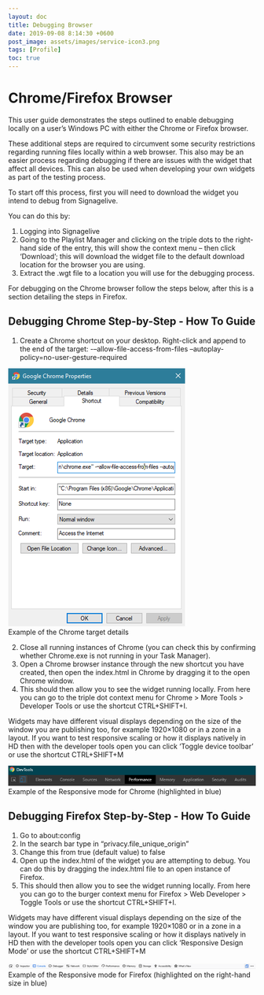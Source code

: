 ```yaml
---
layout: doc
title: Debugging Browser
date: 2019-09-08 8:14:30 +0600
post_image: assets/images/service-icon3.png
tags: [Profile]
toc: true
---
```

# Chrome/Firefox Browser

This user guide demonstrates the steps outlined to enable debugging locally on a user’s Windows PC with either the Chrome or Firefox browser.

These additional steps are required to circumvent some security restrictions regarding running files locally within a web browser. This also may be an easier process regarding debugging if there are issues with the widget that affect all devices. This can also be used when developing your own widgets as part of the testing process.

To start off this process, first you will need to download the widget you intend to debug from Signagelive.

You can do this by:

1. Logging into Signagelive
2. Going to the Playlist Manager and clicking on the triple dots to the right-hand side of the entry, this will show the context menu – then click ‘Download’; this will download the widget file to the default download location for the browser you are using.
3. Extract the .wgt file to a location you will use for the debugging process.

For debugging on the Chrome browser follow the steps below, after this is a section detailing the steps in Firefox.

## Debugging Chrome Step-by-Step - How To Guide

1. Create a Chrome shortcut on your desktop. Right-click and append to the end of the target: -–allow-file-access-from-files –autoplay-policy=no-user-gesture-required

<img src="/assets/images/debugging-browser/debugging-browser-1.png">
<br>
Example of the Chrome target details

2. Close all running instances of Chrome (you can check this by confirming whether Chrome.exe is not running in your Task Manager).
3. Open a Chrome browser instance through the new shortcut you have created, then open the index.html in Chrome by dragging it to the open Chrome window.
4. This should then allow you to see the widget running locally. From here you can go to the triple dot context menu for Chrome > More Tools > Developer Tools or use the shortcut CTRL+SHIFT+I.

Widgets may have different visual displays depending on the size of the window you are publishing too, for example 1920×1080 or in a zone in a layout. If you want to test responsive scaling or how it displays natively in HD then with the developer tools open you can click ‘Toggle device toolbar’ or use the shortcut CTRL+SHIFT+M

<img src="/assets/images/debugging-browser/debugging-browser-2.png">
<br>
Example of the Responsive mode for Chrome (highlighted in blue)

## Debugging Firefox Step-by-Step - How To Guide

1. Go to about:config
2. In the search bar type in “privacy.file_unique_origin”
3. Change this from true (default value) to false
4. Open up the index.html of the widget you are attempting to debug. You can do this by dragging the index.html file to an open instance of Firefox.
5. This should then allow you to see the widget running locally. From here you can go to the burger context menu for Firefox > Web Developer > Toggle Tools or use the shortcut CTRL+SHIFT+I.

Widgets may have different visual displays depending on the size of the window you are publishing too, for example 1920×1080 or in a zone in a layout. If you want to test responsive scaling or how it displays natively in HD then with the developer tools open you can click ‘Responsive Design Mode’ or use the shortcut CTRL+SHIFT+M

<img src="/assets/images/debugging-browser/debugging-browser-3.png">
<br>
Example of the Responsive mode for Firefox (highlighted on the right-hand size in blue)